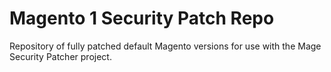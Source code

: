 # Magento 1 Security Patch Repo

Repository of fully patched default Magento versions for use with the Mage Security Patcher project.

